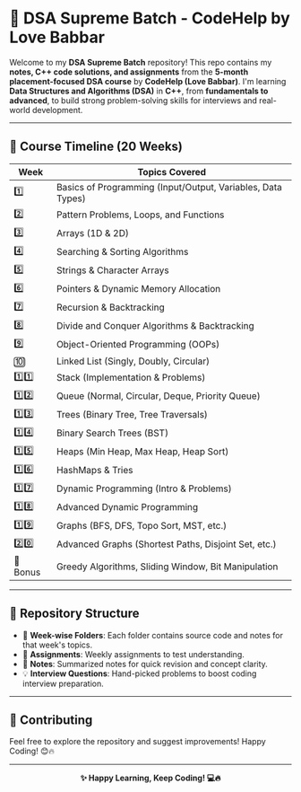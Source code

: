 # 🚀 DSA Supreme Batch - CodeHelp by Love Babbar

Welcome to my **DSA Supreme Batch** repository! This repo contains my **notes, C++ code solutions, and assignments** from the **5-month placement-focused DSA course** by **CodeHelp (Love Babbar)**. I'm learning **Data Structures and Algorithms (DSA)** in **C++**, from **fundamentals to advanced**, to build strong problem-solving skills for interviews and real-world development.

---

## 📅 Course Timeline (20 Weeks)

| Week | Topics Covered |
|------|----------------|
| 1️⃣  | Basics of Programming (Input/Output, Variables, Data Types) |
| 2️⃣  | Pattern Problems, Loops, and Functions |
| 3️⃣  | Arrays (1D & 2D) |
| 4️⃣  | Searching & Sorting Algorithms |
| 5️⃣  | Strings & Character Arrays |
| 6️⃣  | Pointers & Dynamic Memory Allocation |
| 7️⃣  | Recursion & Backtracking |
| 8️⃣  | Divide and Conquer Algorithms & Backtracking |
| 9️⃣  | Object-Oriented Programming (OOPs) |
| 🔟  | Linked List (Singly, Doubly, Circular) |
| 1️⃣1️⃣ | Stack (Implementation & Problems) |
| 1️⃣2️⃣ | Queue (Normal, Circular, Deque, Priority Queue) |
| 1️⃣3️⃣ | Trees (Binary Tree, Tree Traversals) |
| 1️⃣4️⃣ | Binary Search Trees (BST) |
| 1️⃣5️⃣ | Heaps (Min Heap, Max Heap, Heap Sort) |
| 1️⃣6️⃣ | HashMaps & Tries |
| 1️⃣7️⃣ | Dynamic Programming (Intro & Problems) |
| 1️⃣8️⃣ | Advanced Dynamic Programming |
| 1️⃣9️⃣ | Graphs (BFS, DFS, Topo Sort, MST, etc.) |
| 2️⃣0️⃣ | Advanced Graphs (Shortest Paths, Disjoint Set, etc.) |
| 🎁 Bonus | Greedy Algorithms, Sliding Window, Bit Manipulation |

---

## 📁 Repository Structure

- 🔹 **Week-wise Folders**: Each folder contains source code and notes for that week's topics.
- 📜 **Assignments**: Weekly assignments to test understanding.
- 📝 **Notes**: Summarized notes for quick revision and concept clarity.
- 💡 **Interview Questions**: Hand-picked problems to boost coding interview preparation.

---

## 🤝 Contributing

Feel free to explore the repository and suggest improvements! Happy Coding! 😊🔥

---


<p align="center"><b>✨ Happy Learning, Keep Coding! 💻🔥</b></p>

